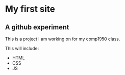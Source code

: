 # My first site
## A github experiment

This is a project I am working on for my comp1950 class.

This will include:

* HTML
* CSS
* JS